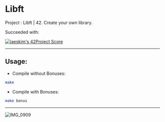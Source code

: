 # Libft
Project : Libft | 42. Create your own library.

Succeeded with: 

[![jaeskim's 42Project Score](https://badge42.herokuapp.com/api/project/mmahias/Libft)](https://github.com/Mmahias/badge42)

--------------------------------------------------------------------------------------------------------------------


## Usage:

* Compile without Bonuses:

```bash
make
```
* Compile with Bonuses:

```bash
make bonus
```

---------------------------------------------------------------------------------------------------------------------

![IMG_0909](https://user-images.githubusercontent.com/76960878/139694725-abff7c76-3e4a-4e05-aaa5-f20cfbc68d34.jpg)

